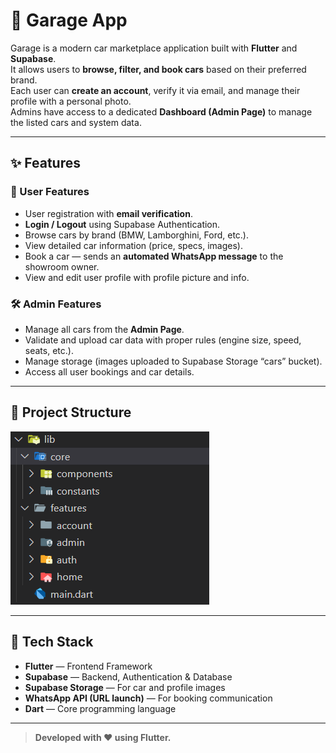 # 🚗 Garage App

Garage is a modern car marketplace application built with **Flutter** and **Supabase**.  
It allows users to **browse, filter, and book cars** based on their preferred brand.  
Each user can **create an account**, verify it via email, and manage their profile with a personal photo.  
Admins have access to a dedicated **Dashboard (Admin Page)** to manage the listed cars and system data.

---

## ✨ Features

### 👤 User Features
- User registration with **email verification**.
- **Login / Logout** using Supabase Authentication.
- Browse cars by brand (BMW, Lamborghini, Ford, etc.).
- View detailed car information (price, specs, images).
- Book a car — sends an **automated WhatsApp message** to the showroom owner.
- View and edit user profile with profile picture and info.

### 🛠️ Admin Features
- Manage all cars from the **Admin Page**.
- Validate and upload car data with proper rules (engine size, speed, seats, etc.).
- Manage storage (images uploaded to Supabase Storage “cars” bucket).
- Access all user bookings and car details.

---

## 🧱 Project Structure
![alt text](image-2.png)

---

## 🧰 Tech Stack

- **Flutter** — Frontend Framework  
- **Supabase** — Backend, Authentication & Database  
- **Supabase Storage** — For car and profile images  
- **WhatsApp API (URL launch)** — For booking communication  
- **Dart** — Core programming language  

---
> **Developed with ❤️ using Flutter.**
